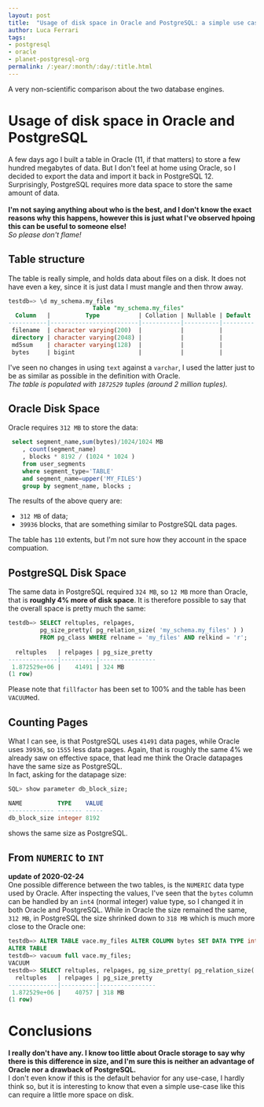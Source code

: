 ```yaml
---
layout: post
title:  "Usage of disk space in Oracle and PostgreSQL: a simple use case"
author: Luca Ferrari
tags:
- postgresql
- oracle
- planet-postgresql-org
permalink: /:year/:month/:day/:title.html
---
```

A very non-scientific comparison about the two database engines.

# Usage of disk space in Oracle and PostgreSQL

A few days ago I built a table in Oracle (11, if that matters) to store a few hundred megabytes of data.
But I don't feel at home using Oracle, so I decided to export the data and import it back in PostgreSQL 12.
<br/>
Surprisingly, PostgreSQL requires more data space to store the same amount of data.
<br/>
<br/>
**I'm not saying anything about who is the best, and I don't know the exact reasons why this happens, however this is just what I've observed hpoing this can be useful to someone else!**
<br/>
*So please don't flame!*
<br/>

## Table structure

The table is really simple, and holds data about files on a disk. It does not have even a key, since it is just data I must mangle and then throw away.

```sql
testdb=> \d my_schema.my_files
                        Table "my_schema.my_files"
  Column   |          Type           | Collation | Nullable | Default 
-----------|-------------------------|-----------|----------|---------
 filename  | character varying(200)  |           |          | 
 directory | character varying(2048) |           |          | 
 md5sum    | character varying(128)  |           |          | 
 bytes     | bigint                  |           |          | 

```

I've seen no changes in using `text` against a `varchar`, I used the latter just to be as similar as possible in the definition with Oracle.
<br/>
*The table is populated with `1872529` tuples (around 2 million tuples).*

## Oracle Disk Space

Oracle requires `312 MB` to store the data:

```sql
 select segment_name,sum(bytes)/1024/1024 MB
    , count(segment_name)
    , blocks * 8192 / (1024 * 1024 )
    from user_segments
    where segment_type='TABLE'
    and segment_name=upper('MY_FILES')
    group by segment_name, blocks ;
```

The results of the above query are:
- `312 MB` of data;
- `39936` blocks, that are something similar to PostgreSQL data pages.

The table has `110` extents, but I'm not sure how they account in the space compuation.

## PostgreSQL Disk Space

The same data in PostgreSQL required `324 MB`, so `12 MB` more than Oracle, that is **roughly 4% more of disk space**. It is therefore possible to say that the overall space is pretty much the same:


```sql
testdb=> SELECT reltuples, relpages, 
         pg_size_pretty( pg_relation_size( 'my_schema.my_files' ) ) 
         FROM pg_class WHERE relname = 'my_files' AND relkind = 'r';
         
  reltuples   | relpages | pg_size_pretty 
--------------|----------|----------------
 1.872529e+06 |    41491 | 324 MB
(1 row)
```

Please note that `fillfactor` has been set to 100% and the table has been `VACUUM`ed.


## Counting Pages

What I can see, is that PostgreSQL uses `41491` data pages, while Oracle uses `39936`, so `1555` less data pages. Again, that is roughly the same 4% we already saw on effective space, that lead me think the Oracle datapages have the same size as PostgreSQL.
<br/>
In fact, asking for the datapage size:

```sql
SQL> show parameter db_block_size;

NAME          TYPE    VALUE 
------------- ------- ----- 
db_block_size integer 8192 
```

shows the same size as PostgreSQL.


## From `NUMERIC` to `INT`
**update of 2020-02-24**
<br/>
One possible difference between the two tables, is the `NUMERIC` data type used by Oracle. After inspecting the values, I've seen that the `bytes` column can be handled by an `int4` (normal integer) value type, so I changed it in both Oracle and PostgreSQL. While in Oracle the size remained the same, `312 MB`, in PostgreSQL the size shrinked down to `318 MB` which is much more close to the Oracle one:

```sql
testdb=> ALTER TABLE vace.my_files ALTER COLUMN bytes SET DATA TYPE int;
ALTER TABLE
testdb=> vacuum full vace.my_files;
VACUUM
testdb=> SELECT reltuples, relpages, pg_size_pretty( pg_relation_size( 'vace.my_files' ) ) FROM pg_class WHERE relname = 'my_files' AND relkind = 'r';
  reltuples   | relpages | pg_size_pretty 
--------------|----------|----------------
 1.872529e+06 |    40757 | 318 MB
(1 row)
```


# Conclusions

**I really don't have any. I know too little about Oracle storage to say why there is this difference in size, and I'm sure this is neither an advantage of Oracle nor a drawback of PostgreSQL.**
<br/>
I don't even know if this is the default behavior for any use-case, I hardly think so, but it is interesting to know that even a simple use-case like this can require a little more space on disk.

